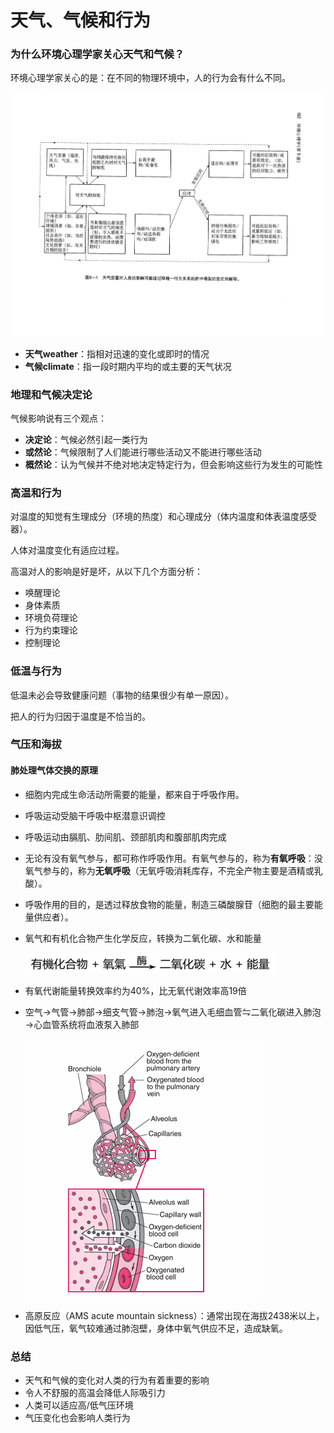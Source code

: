 # 天气、气候和行为

### 为什么环境心理学家关心天气和气候？

环境心理学家关心的是：在不同的物理环境中，人的行为会有什么不同。

![环境心理学](assets/环境心理学.png)

- **天气weather**：指相对迅速的变化或即时的情况
- **气候climate**：指一段时期内平均的或主要的天气状况

### 地理和气候决定论

气候影响说有三个观点：

- **决定论**：气候必然引起一类行为
- **或然论**：气候限制了人们能进行哪些活动又不能进行哪些活动
- **概然论**：认为气候并不绝对地决定特定行为，但会影响这些行为发生的可能性

### 高温和行为

对温度的知觉有生理成分（环境的热度）和心理成分（体内温度和体表温度感受器）。

人体对温度变化有适应过程。

高温对人的影响是好是坏，从以下几个方面分析：

- 唤醒理论
- 身体素质
- 环境负荷理论
- 行为约束理论
- 控制理论

### 低温与行为

低温未必会导致健康问题（事物的结果很少有单一原因）。

把人的行为归因于温度是不恰当的。

### 气压和海拔

#### 肺处理气体交换的原理

- 细胞内完成生命活动所需要的能量，都来自于呼吸作用。

- 呼吸运动受脑干呼吸中枢潜意识调控

- 呼吸运动由膈肌、肋间肌、颈部肌肉和腹部肌肉完成

- 无论有没有氧气参与，都可称作呼吸作用。有氧气参与的，称为**有氧呼吸**：没氧气参与的，称为**无氧呼吸**（无氧呼吸消耗库存，不完全产物主要是酒精或乳酸）。

- 呼吸作用的目的，是透过释放食物的能量，制造三磷酸腺苷（细胞的最主要能量供应者）。

- 氧气和有机化合物产生化学反应，转换为二氧化碳、水和能量

  ![400px-Cell_respiration](assets/400px-Cell_respiration.png)

- 有氧代谢能量转换效率约为40%，比无氧代谢效率高19倍

- 空气→气管→肺部→细支气管→肺泡→氧气进入毛细血管⇋二氧化碳进入肺泡→心血管系统将血液泵入肺部

  ![1557207847491](assets/1557207847491.png)

- 高原反应（AMS acute mountain sickness）：通常出现在海拔2438米以上，因低气压，氧气较难通过肺泡壁，身体中氧气供应不足，造成缺氧。

### 总结

- 天气和气候的变化对人类的行为有着重要的影响
- 令人不舒服的高温会降低人际吸引力
- 人类可以适应高/低气压环境
- 气压变化也会影响人类行为